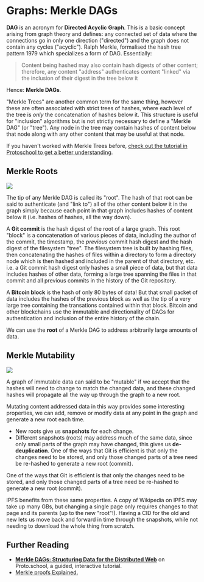 # Graphs: Merkle DAGs

**DAG** is an acronym for **Directed Acyclic Graph**. This is a basic concept arising from graph theory and defines: any connected set of data where the connections go in only one direction ("directed") and the graph does not contain any cycles ("acyclic"). Ralph Merkle, formalised the hash tree pattern 1979 which specializes a form of DAG. Essentially:

> Content being hashed may also contain hash digests of other content; therefore, any content "address" authenticates content "linked" via the inclusion of their digest in the tree below it

Hence: **Merkle DAGs**.

"Merkle Trees" are another common term for the same thing, however these are often associated with strict trees of hashes, where each level of the tree is _only_ the concatenation of hashes below it. This structure is useful for "inclusion" algorithms but is not strictly necessary to define a "Merkle DAG" (or "tree"). Any node in the tree may contain hashes of content below that node along with any other content that may be useful at that node.

If you haven't worked with Merkle Trees before, [check out the tutorial in Protoschool to get a better understanding](https://proto.school/merkle-dags/01).

## Merkle Roots

![](<../../.gitbook/assets/ipld\_merkle\_roots (1).png>)

The tip of any Merkle DAG is called its "root". The hash of that root can be said to authenticate (and "link to") all of the other content below it in the graph simply because each point in that graph includes hashes of content below it (i.e. hashes of hashes, all the way down).

A **Git commit** is the hash digest of the root of a large graph. This root "block" is a concatenation of various pieces of data, including the author of the commit, the timestamp, the _previous_ commit hash digest and the hash digest of the filesystem "tree". The filesystem tree is built by hashing files, then concatenating the hashes of files within a directory to form a directory node which is then hashed and included in the parent of that directory, etc. i.e. a Git commit hash digest only hashes a small piece of data, but that data includes hashes of other data, forming a large tree spanning the files in that commit and all previous commits in the history of the Git repository.

A **Bitcoin block** is the hash of only 80 bytes of data! But that small packet of data includes the hashes of the previous block as well as the tip of a very large tree containing the transations contained within that block. Bitcoin and other blockchains use the immutable and directionality of DAGs for authentication and inclusion of the entire history of the chain.

We can use the **root** of a Merkle DAG to address arbitrarily large amounts of data.

## Merkle Mutability

![](<../../.gitbook/assets/ipld\_merkle\_mutability (2).png>)

A graph of immutable data can said to be "mutable" if we accept that the hashes will need to change to match the changed data, and these changed hashes will propagate all the way up through the graph to a new root.

Mutating content addressed data in this way provides some interesting properties, we can add, remove or modify data at any point in the graph and generate a new root each time.

* New roots give us **snapshots** for each change.
* Different snapshots (roots) may address much of the same data, since only small parts of the graph may have changed, this gives us **de-deuplication**. One of the ways that Git is efficient is that only the changes need to be stored, and only those changed parts of a tree need be re-hashed to generate a new root (commit).

One of the ways that Git is efficient is that only the changes need to be stored, and only those changed parts of a tree need be re-hashed to generate a new root (commit).

IPFS benefits from these same properties. A copy of Wikipedia on IPFS may take up many GBs, but changing a single page only requires changes to that page and its parents (up to the new "root"!). Having a CID for the old and new lets us move back and forward in time through the snapshots, while not needing to download the whole thing from scratch.

## Further Reading

* [**Merkle DAGs: Structuring Data for the Distributed Web**](https://proto.school/merkle-dags) on Proto.school, a guided, interactive tutorial.
* [Merkle proofs Explained.](https://medium.com/crypto-0-nite/merkle-proofs-explained-6dd429623dc5)
